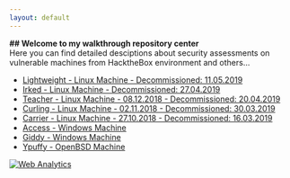 ```yaml
---
layout: default
---
```

<body class="wrap">
  <b>## Welcome to my walkthrough repository center</b>
</br>
  Here you can find detailed desciptions about security assessments on vulnerable machines from HacktheBox environment and others...
  <div class="flexbox">
    <nav class="main-nav hide-on-mobiles">
      <ul>
<li class="">
    <a href="/Lightweight/index.html">Lightweight - Linux Machine - Decommissioned: 11.05.2019</a>
  </li>
  <li class="">
    <a href="/irked/index.html">Irked - Linux Machine - Decommissioned: 27.04.2019</a>
  </li>
  <li class="">
    <a href="/teacher/index.html">Teacher - Linux Machine - 08.12.2018 - Decommissioned: 20.04.2019</a>
  </li>
  <li class="">
    <a href="/curling/index.html">Curling - Linux Machine - 02.11.2018 - Decommissioned: 30.03.2019</a>
  </li>
  <li class="">
    <a href="/carrier/index.html">Carrier - Linux Machine - 27.10.2018 - Decommissioned: 16.03.2019</a>
  </li>
  <li class="">
    <a href="/access/index.html">Access - Windows Machine</a>
  </li>
  <li class="">
    <a href="/giddy/index.html">Giddy - Windows Machine</a>
  </li>
  <li class="">
    <a href="/ypuffy/index.html">Ypuffy - OpenBSD Machine</a>
  </li>
</ul>
</nav>
</div>
<!-- Default Statcounter code for My Github site
https://clarkkent-repo.github.io/ -->
<script type="text/javascript">
var sc_project=11968832; 
var sc_invisible=0; 
var sc_security="e8f3029f"; 
var sc_https=1; 
var scJsHost = "https://";
document.write("<sc"+"ript type='text/javascript' src='" + scJsHost+
"statcounter.com/counter/counter.js'></"+"script>");
</script>
<noscript><div class="statcounter"><a title="Web Analytics"
href="https://statcounter.com/" target="_blank"><img class="statcounter"
src="https://c.statcounter.com/11968832/0/e8f3029f/0/" alt="Web
Analytics"></a></div></noscript>
<!-- End of Statcounter Code -->
</body>









